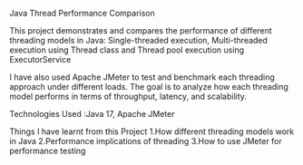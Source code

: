 Java Thread Performance Comparison

This project demonstrates and compares the performance of different threading models in Java:
Single-threaded execution,
Multi-threaded execution using Thread class and 
Thread pool execution using ExecutorService

I have also used Apache JMeter to test and benchmark each threading approach under different loads. The goal is to analyze how each threading model performs in terms of throughput, latency, and scalability.

Technologies Used :Java 17, Apache JMeter

Things I have learnt from this Project
1.How different threading models work in Java
2.Performance implications of threading
3.How to use JMeter for performance testing

